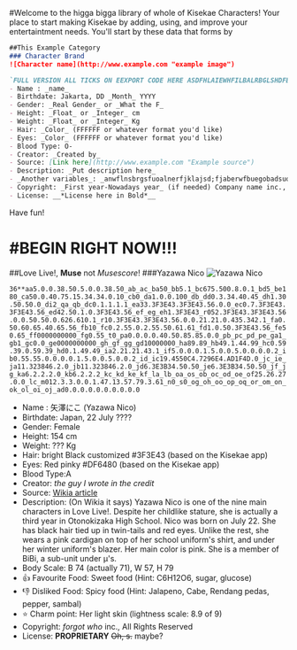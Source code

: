 #Welcome to the higga bigga library of whole of Kisekae Characters!
Your place to start making Kisekae by adding, using, and improve your entertaintment needs.
You'll start by these data that forms by
```Markdown
##This Example Category
### Character Brand
![Character name](http://www.example.com "example image")

`FULL VERSION ALL TICKS ON EEXPORT CODE HERE ASDFHLAIEWHFILBALRBGLSHDFBGVJLGDLNHJTHNHBIY`
- Name : _name_
- Birthdate: Jakarta, DD _Month_ YYYY
- Gender: _Real Gender_ or _What the F_
- Height: _Float_ or _Integer_ cm
- Weight: _Float_ or _Integer_ Kg
- Hair: _Color_ (FFFFFF or whatever format you'd like)
- Eyes: _Color_ (FFFFFF or whatever format you'd like)
- Blood Type: O-
- Creator: _Created by_
- Source: [Link here](http://www.example.com "Example source")
- Description: _Put description here_
- _Another variables_: _anwflnsbrgsfuoalnerfjklajsd;fjaberwfbuegobadsuotgf_
- Copyright: _First year-Nowadays year_ (if needed) Company name inc., All Rights Reserved
- License: __*License here in Bold*__
```

Have fun!

#**BEGIN RIGHT NOW!!!**
=======================

##Love Live!, **Muse** not *Musescore*!
###Yazawa Nico
![Yazawa Nico](http://www.example.com "One of the μ's member and protagonist of this franchise")

`36**aa5.0.0.38.50.5.0.0.38.50_ab_ac_ba50_bb5.1_bc675.500.8.0.1_bd5_be180_ca50.0.40.75.15.34.34.0.10_cb0_da1.0.0.100_db_dd0.3.34.40.45_dh1.30.50.50.0_di2_qa_qb_dc0.1.1.1.1_ea33.3F3E43.3F3E43.56.0.0_ec0.7.3F3E43.3F3E43.56_ed42.50.1.0.3F3E43.56_ef_eg_eh1.3F3E43_r052.3F3E43.3F3E43.56.0.0.50.50.0.626.610.1_r10.3F3E43.3F3E43.56.0.0.21.21.0.435.342.1_fa0.50.60.65.40.65.56_fb10_fc0.2.55.0.2.55.50.61.61_fd1.0.50.3F3E43.56_fe50.65_ff0000000000_fg0.55_t0_pa0.0.0.0.40.50.85.85.0.0_pb_pc_pd_pe_ga1_gb1_gc0.0_ge0000000000_gh_gf_gg_gd10000000_ha89.89_hb49.1.44.99_hc0.59.39.0.59.39_hd0.1.49.49_ia2.21.21.43.1_if5.0.0.0.1.5.0.0.5.0.0.0.0.2_ib0.55.55.0.0.0.0.1.5.0.0.5.0.0.2_id_ic19.4550C4.7296E4.AD1F4D.0_jc_ie_ja11.323846.2.0_jb11.323846.2.0_jd6.3E3B34.50.50_je6.3E3B34.50.50_jf_jg_ka6.2.2.2.0_kb6.2.2.2_kc_kd_ke_kf_la_lb_oa_os_ob_oc_od_oe_of25.26.27.0.0_lc_m012.3.3.0.0.1.47.13.57.79.3.61_n0_s0_og_oh_oo_op_oq_or_om_on_ok_ol_oi_oj_ad0.0.0.0.0.0.0.0.0.0`
- Name : 矢澤にこ (Yazawa Nico)
- Birthdate: Japan, 22 July ????
- Gender: Female
- Height: 154 cm
- Weight: ??? Kg
- Hair: bright Black customized #3F3E43 (based on the Kisekae app)
- Eyes: Red pinky #DF6480 (based on the Kisekae app)
- Blood Type:A
- Creator: _the guy I wrote in the credit_
- Source: [Wikia article](http://love-live.wikia.com/wiki/Yazawa_Nico "Yazawa Nico based on the article")
- Description: (On Wikia it says) Yazawa Nico is one of the nine main characters in Love Live!. Despite her childlike stature, she is actually a third year in Otonokizaka High School. Nico was born on July 22. She has black hair tied up in twin-tails and red eyes. Unlike the rest, she wears a pink cardigan on top of her school uniform's shirt, and under her winter uniform's blazer. Her main color is pink. She is a member of BiBi, a sub-unit under μ's. 
- Body Scale: B 74 (actually 71), W 57, H 79 
- :thumbsup: Favourite Food: Sweet food (Hint: C6H12O6, sugar, glucose)
- :thumbsdown: Disliked Food: Spicy food (Hint: Jalapeno, Cabe, Rendang pedas, pepper, sambal)
- :star: Charm point: Her light skin (lightness scale: 8.9 of 9)
- Copyright:  _forgot who_ inc., All Rights Reserved
- License: **PROPRIETARY** ~~Oh, s.~~ maybe?
